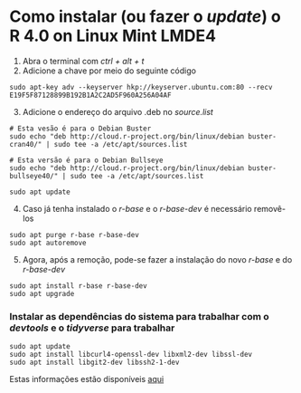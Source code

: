 # Como instalar (ou fazer o *update*) o R 4.0 on Linux Mint LMDE4



1. Abra o terminal com *ctrl + alt + t* 
2. Adicione a chave por meio do seguinte código

```
sudo apt-key adv --keyserver hkp://keyserver.ubuntu.com:80 --recv E19F5F87128899B192B1A2C2AD5F960A256A04AF

```
3. Adicione o endereço do arquivo .deb no *source.list*

```
# Esta vesão é para o Debian Buster
sudo echo "deb http://cloud.r-project.org/bin/linux/debian buster-cran40/" | sudo tee -a /etc/apt/sources.list

# Esta versão é para o Debian Bullseye
sudo echo "deb http://cloud.r-project.org/bin/linux/debian buster-bullseye40/" | sudo tee -a /etc/apt/sources.list

sudo apt update
```
4. Caso já tenha instalado o *r-base* e o *r-base-dev* é necessário removê-los

```
sudo apt purge r-base r-base-dev
sudo apt autoremove

```
5. Agora, após a remoção, pode-se fazer a instalação do novo *r-base* e do *r-base-dev*

```
sudo apt install r-base r-base-dev
sudo apt upgrade

```

### Instalar as dependências do sistema para trabalhar com o *devtools* e o *tidyverse* para trabalhar

```
sudo apt update
sudo apt install libcurl4-openssl-dev libxml2-dev libssl-dev
sudo apt install libgit2-dev libssh2-1-dev

```


Estas informações estão disponíveis [aqui](https://cran.r-project.org/bin/linux/debian/)
